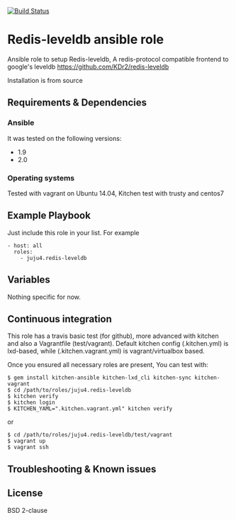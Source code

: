[![Build Status](https://travis-ci.org/juju4/ansible-redis-leveldb.svg?branch=master)](https://travis-ci.org/juju4/ansible-redis-leveldb)
# Redis-leveldb ansible role

Ansible role to setup Redis-leveldb, A redis-protocol compatible frontend to google's leveldb
https://github.com/KDr2/redis-leveldb

Installation is from source

## Requirements & Dependencies

### Ansible
It was tested on the following versions:
 * 1.9
 * 2.0

### Operating systems

Tested with vagrant on Ubuntu 14.04, Kitchen test with trusty and centos7

## Example Playbook

Just include this role in your list.
For example

```
- host: all
  roles:
    - juju4.redis-leveldb
```

## Variables

Nothing specific for now.

## Continuous integration

This role has a travis basic test (for github), more advanced with kitchen and also a Vagrantfile (test/vagrant).
Default kitchen config (.kitchen.yml) is lxd-based, while (.kitchen.vagrant.yml) is vagrant/virtualbox based.

Once you ensured all necessary roles are present, You can test with:
```
$ gem install kitchen-ansible kitchen-lxd_cli kitchen-sync kitchen-vagrant
$ cd /path/to/roles/juju4.redis-leveldb
$ kitchen verify
$ kitchen login
$ KITCHEN_YAML=".kitchen.vagrant.yml" kitchen verify
```
or
```
$ cd /path/to/roles/juju4.redis-leveldb/test/vagrant
$ vagrant up
$ vagrant ssh
```

## Troubleshooting & Known issues


## License

BSD 2-clause

